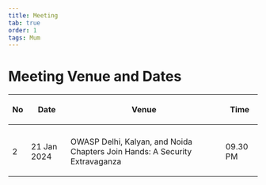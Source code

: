 ```yaml
---
title: Meeting
tab: true
order: 1
tags: Mum
---
```



# **Meeting Venue and Dates**

<table>
<thead>
<tr class="header">
<th><p>No</p></th>
<th><p>Date</p></th>
<th><p>Venue</p></th>
<th><p>Time</p></th>
</tr>
</thead>
<tbody>
<tr class="odd">
<td></td>
<td></td>
<td></td>
<td></td>
</tr>
<tr class="even">
<td><p>2</p></td>
<td><p>21 Jan  2024</p></td>
<td><p>OWASP Delhi, Kalyan, and Noida Chapters Join Hands: A Security Extravaganza</p></td>
<td><p>09.30 PM</p></td>
</tr>
  
